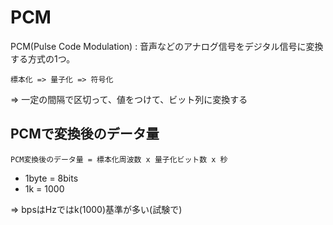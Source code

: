 # PCM

PCM(Pulse Code Modulation) : 音声などのアナログ信号をデジタル信号に変換する方式の1つ。

`標本化 => 量子化 => 符号化`

=> 一定の間隔で区切って、値をつけて、ビット列に変換する

## PCMで変換後のデータ量

```
PCM変換後のデータ量 = 標本化周波数 x 量子化ビット数 x 秒
```

- 1byte = 8bits
- 1k = 1000

=> bpsはHzではk(1000)基準が多い(試験で)


